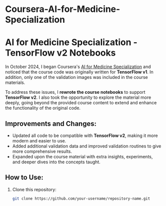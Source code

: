 # Coursera-AI-for-Medicine-Specialization

# AI for Medicine Specialization - TensorFlow v2 Notebooks

In October 2024, I began Coursera's [AI for Medicine Specialization](https://www.coursera.org/specializations/ai-for-medicine) and noticed that the course code was originally written for **TensorFlow v1**. In addition, only one of the validation images was included in the course materials.

To address these issues, I **rewrote the course notebooks** to support **TensorFlow v2**. I also took the opportunity to explore the material more deeply, going beyond the provided course content to extend and enhance the functionality of the original code.

## Improvements and Changes:
- Updated all code to be compatible with **TensorFlow v2**, making it more modern and easier to use.
- Added additional validation data and improved validation routines to give more comprehensive results.
- Expanded upon the course material with extra insights, experiments, and deeper dives into the concepts taught.

## How to Use:
1. Clone this repository:
   ```bash
   git clone https://github.com/your-username/repository-name.git
